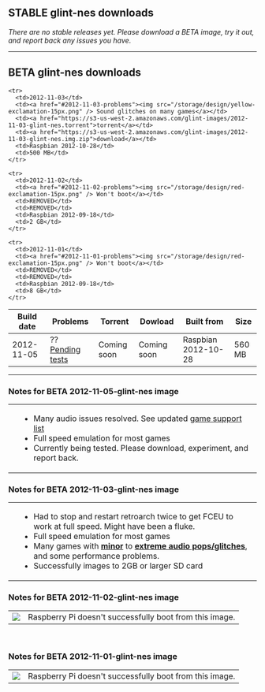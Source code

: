 ## STABLE glint-nes downloads

*There are no stable releases yet. Please download a BETA image, try it out, and report back any issues you have.*

<hr />

## BETA glint-nes downloads

<table id="release-list">
  <thead>
    <tr>
      <th>Build date</th>
      <th>Problems</th>
      <th>Torrent</th>
      <th>Dowload</th>
      <th>Built from</th>
      <th>Size</th>
    </tr>
  </thead>
  <tbody>
    <tr>
      <td>2012-11-05</td>
      <td>?? <a href="#2012-11-05-problems">Pending tests</a></td>
      <td>Coming soon</td>
      <td>Coming soon</td>
      <td>Raspbian 2012-10-28</td>
      <td>560 MB</td>
    </tr>

    <tr>
      <td>2012-11-03</td>
      <td><a href="#2012-11-03-problems"><img src="/storage/design/yellow-exclamation-15px.png" /> Sound glitches on many games</a></td>
      <td><a href="https://s3-us-west-2.amazonaws.com/glint-images/2012-11-03-glint-nes.torrent">torrent</a></td>
      <td><a href="https://s3-us-west-2.amazonaws.com/glint-images/2012-11-03-glint-nes.img.zip">download</a></td>
      <td>Raspbian 2012-10-28</td>
      <td>500 MB</td>
    </tr>
    
    <tr>
      <td>2012-11-02</td>
      <td><a href="#2012-11-02-problems"><img src="/storage/design/red-exclamation-15px.png" /> Won't boot</a></td>
      <td>REMOVED</td>
      <td>REMOVED</td>
      <td>Raspbian 2012-09-18</td>
      <td>2 GB</td>
    </tr>
    
    <tr>
      <td>2012-11-01</td>
      <td><a href="#2012-11-01-problems"><img src="/storage/design/red-exclamation-15px.png" /> Won't boot</a></td>
      <td>REMOVED</td>
      <td>REMOVED</td>
      <td>Raspbian 2012-09-18</td>
      <td>8 GB</td>
    </tr>
  </tbody>
</table>

<hr />

### Notes for BETA 2012-11-05-glint-nes image
<table id="2012-11-05-problems" class="release-problems">
  <tbody>
    <td></td>
    <td>
      <ul class="compact-list">
        <li>Many audio issues resolved. See updated <a href="http://karmanebula.com/game-support">game support list</a></li>
        <li>Full speed emulation for most games</li>
        <li>Currently being tested. Please download, experiment, and report back.</li>        
      </ul>
    </td>
  </tbody>
</table>

### Notes for BETA 2012-11-03-glint-nes image
<table id="2012-11-03-problems" class="release-problems">
  <tbody>
    <td></td>
    <td>
      <ul class="compact-list">
        <li>Had to stop and restart retroarch twice to get FCEU to work at full speed. Might have been a fluke.</li>
        <li>Full speed emulation for most games</li>
        <li>Many games with <u><strong>minor</strong></u> to <u><strong>extreme audio pops/glitches</strong></u>, and some performance problems.
        <li>Successfully images to 2GB or larger SD card</li>
      </ul>
    </td>
  </tbody>
</table>

### Notes for BETA 2012-11-02-glint-nes image
<table id="2012-11-02-problems" class="release-problems">
  <tbody>
    <td><img src="/storage/design/red-exclamation-15px.png" /></td>
    <td>Raspberry Pi doesn't successfully boot from this image.</td>
  </tbody>
</table>
<br />

### Notes for BETA 2012-11-01-glint-nes image
<table id="2012-11-01-problems" class="release-problems">
  <tbody>
    <td><img src="/storage/design/red-exclamation-15px.png" /></td>
    <td>Raspberry Pi doesn't successfully boot from this image.</td>
  </tbody>
</table>
